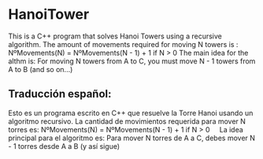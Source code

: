 # HanoiTower
This is a C++ program that solves Hanoi Towers using a recursive algorithm.
     The amount of movements required for moving N towers is :
     NºMovements(N) = NºMovements(N - 1) + 1 if N > 0 
     The main idea for the althm is: For moving N towers from A to C, you must move N - 1 towers from A to B (and so on...)

## Traducción español:
Esto es un programa escrito en C++ que resuelve la Torre Hanoi usando un algoritmo recursivo.
     La cantidad de movimientos requerida para mover N torres es:
     NºMovements(N) = NºMovements(N - 1) + 1 if N > 0
     La idea principal para el algoritmo es: Para mover N torres de A a C, debes mover N - 1 torres desde A a B (y así sigue)
